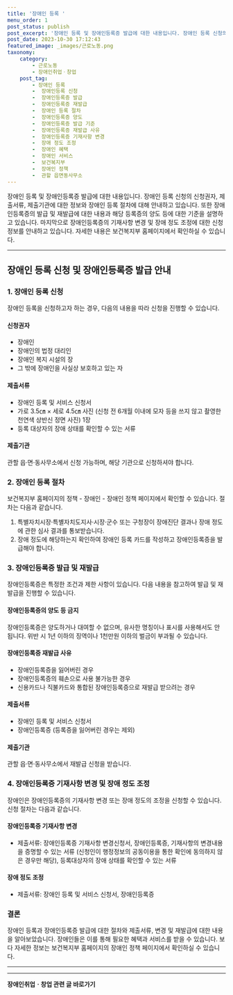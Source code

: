 ```yaml
---
title: '장애인 등록 '
menu_order: 1
post_status: publish
post_excerpt: '장애인 등록 및 장애인등록증 발급에 대한 내용입니다. 장애인 등록 신청의 신청권자, 제출서류, 제출기관에 대한 정보와 장애인 등록 절차에 대해 안내하고 있습니다. 또한 장애인등록증의 발급 및 재발급에 대한 내용과 해당 등록증의 양도 등에 대한 기준을 설명하고 있습니다. 마지막으로 장애인등록증의 기재사항 변경 및 장애 정도 조정에 대한 신청 정보를 안내하고 있습니다. 자세한 내용은 보건복지부 홈페이지에서 확인하실 수 있습니다.'
post_date: 2023-10-30 17:12:43
featured_image: _images/근로노동.png
taxonomy:
    category:
        - 근로노동
        - 장애인취업ㆍ창업
    post_tag:
        - 장애인 등록
        -  장애인등록 신청
        -  장애인등록증 발급
        -  장애인등록증 재발급
        -  장애인 등록 절차
        -  장애인등록증 양도
        -  장애인등록증 발급 기준
        -  장애인등록증 재발급 사유
        -  장애인등록증 기재사항 변경
        -  장애 정도 조정
        -  장애인 혜택
        -  장애인 서비스
        -  보건복지부
        -  장애인 정책
        -  관할 읍면동사무소
---
```



장애인 등록 및 장애인등록증 발급에 대한 내용입니다. 장애인 등록 신청의 신청권자, 제출서류, 제출기관에 대한 정보와 장애인 등록 절차에 대해 안내하고 있습니다. 또한 장애인등록증의 발급 및 재발급에 대한 내용과 해당 등록증의 양도 등에 대한 기준을 설명하고 있습니다. 마지막으로 장애인등록증의 기재사항 변경 및 장애 정도 조정에 대한 신청 정보를 안내하고 있습니다. 자세한 내용은 보건복지부 홈페이지에서 확인하실 수 있습니다.

---

## 장애인 등록 신청 및 장애인등록증 발급 안내

### 1. 장애인 등록 신청

장애인 등록을 신청하고자 하는 경우, 다음의 내용을 따라 신청을 진행할 수 있습니다.

#### 신청권자

- 장애인
- 장애인의 법정 대리인
- 장애인 복지 시설의 장
- 그 밖에 장애인을 사실상 보호하고 있는 자

#### 제출서류

- 장애인 등록 및 서비스 신청서
- 가로 3.5㎝ × 세로 4.5㎝ 사진 (신청 전 6개월 이내에 모자 등을 쓰지 않고 촬영한 천연색 상반신 정면 사진) 1장
- 등록 대상자의 장애 상태를 확인할 수 있는 서류

#### 제출기관

관할 읍·면·동사무소에서 신청 가능하며, 해당 기관으로 신청하셔야 합니다.

### 2. 장애인 등록 절차

보건복지부 홈페이지의 정책 - 장애인 - 장애인 정책 페이지에서 확인할 수 있습니다. 절차는 다음과 같습니다.

1. 특별자치시장·특별자치도지사·시장·군수 또는 구청장이 장애진단 결과나 장애 정도에 관한 심사 결과를 통보받습니다.
2. 장애 정도에 해당하는지 확인하여 장애인 등록 카드를 작성하고 장애인등록증을 발급해야 합니다.

### 3. 장애인등록증 발급 및 재발급

장애인등록증은 특정한 조건과 제한 사항이 있습니다. 다음 내용을 참고하여 발급 및 재발급을 진행할 수 있습니다.

#### 장애인등록증의 양도 등 금지

장애인등록증은 양도하거나 대여할 수 없으며, 유사한 명칭이나 표시를 사용해서도 안 됩니다. 위반 시 1년 이하의 징역이나 1천만원 이하의 벌금이 부과될 수 있습니다.

#### 장애인등록증 재발급 사유

- 장애인등록증을 잃어버린 경우
- 장애인등록증의 훼손으로 사용 불가능한 경우
- 신용카드나 직불카드와 통합된 장애인등록증으로 재발급 받으려는 경우

#### 제출서류

- 장애인 등록 및 서비스 신청서
- 장애인등록증 (등록증을 잃어버린 경우는 제외)

#### 제출기관

관할 읍·면·동사무소에서 재발급 신청을 받습니다.

### 4. 장애인등록증 기재사항 변경 및 장애 정도 조정

장애인은 장애인등록증의 기재사항 변경 또는 장애 정도의 조정을 신청할 수 있습니다. 신청 절차는 다음과 같습니다.

#### 장애인등록증 기재사항 변경

- 제출서류: 장애인등록증 기재사항 변경신청서, 장애인등록증, 기재사항의 변경내용을 증명할 수 있는 서류 (신청인이 행정정보의 공동이용을 통한 확인에 동의하지 않은 경우만 해당), 등록대상자의 장애 상태를 확인할 수 있는 서류

#### 장애 정도 조정

- 제출서류: 장애인 등록 및 서비스 신청서, 장애인등록증

### 결론

장애인 등록과 장애인등록증 발급에 대한 절차와 제출서류, 변경 및 재발급에 대한 내용을 알아보았습니다. 장애인들은 이를 통해 필요한 혜택과 서비스를 받을 수 있습니다. 보다 자세한 정보는 보건복지부 홈페이지의 장애인 정책 페이지에서 확인하실 수 있습니다.

---

<!-- wp:separator -->
<hr class="wp-block-separator has-alpha-channel-opacity"/>
<!-- /wp:separator -->

<!-- wp:group {"backgroundColor":"base","layout":{"type":"constrained"}} -->
<div class="wp-block-group has-base-background-color has-background"><!-- wp:paragraph {"align":"center","fontSize":"medium"} -->
<p class="has-text-align-center has-large-font-size"><strong>장애인취업ㆍ창업 관련 글 바로가기</strong></p>
<!-- /wp:paragraph -->


<!-- wp:latest-posts
{"categories":[{"id":12749,"count":19,"description":"","link":"https://uknowlaw.com/category/%ec%9e%a5%ec%95%a0%ec%9d%b8%ec%b7%a8%ec%97%85%e3%86%8d%ec%b0%bd%ec%97%85/","name":"장애인취업ㆍ창업","slug":"장애인취업ㆍ창업","taxonomy":"category","parent":0,"meta":[],"_links":{"self":[{"href":"https://uknowlaw.com/wp-json/wp/v2/categories/12749"}],"collection":[{"href":"https://uknowlaw.com/wp-json/wp/v2/categories"}],"about":[{"href":"https://uknowlaw.com/wp-json/wp/v2/taxonomies/category"}],"wp:post_type":[{"href":"https://uknowlaw.com/wp-json/wp/v2/posts?categories=12749"}],"curies":[{"name":"wp","href":"https://api.w.org/{rel}","templated":true}]}}],"postsToShow":100,"excerptLength":28,"postLayout":"grid","columns":2,"featuredImageAlign":"left","featuredImageSizeSlug":"large","fontSize":"small"} /--></div>
<!-- /wp:group -->
